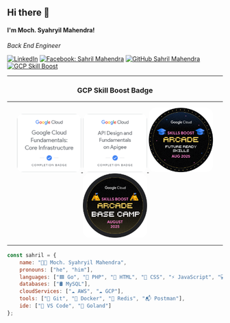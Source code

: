 <h2> Hi there 👋</h2>
<h4>I'm Moch. Syahryil Mahendra!</h4>
<!-- <img align='right' src="https://media.giphy.com/media/M9gbBd9nbDrOTu1Mqx/giphy.gif" width="230"> -->
<p><em>Back End Engineer</em></p>

[![LinkedIn](https://img.shields.io/badge/LinkedIn-SahrilMahendra-blue?style=flat&logo=linkedin&logoColor=white&link=https://www.linkedin.com/in/sahril-mahendra/)](https://www.linkedin.com/in/sahril-mahendra/)
[![Facebook: Sahril Mahendra](https://img.shields.io/badge/SahrilMahendra-blue?style=flat&logo=Facebook&logoColor=white&link=https://www.facebook.com/sahril.mahendra/)](https://www.facebook.com/sahril.mahendra/)
[![GitHub Sahril Mahendra](https://img.shields.io/github/followers/sahrilmahendra?label=SahrilMahendra&style=social)](https://github.com/sahrilmahendra)
[![GCP Skill Boost](https://img.shields.io/badge/GoogleCloud-SkillBoost-blue)](https://www.cloudskillsboost.google/public_profiles/55ec72c1-e7c2-426e-94d5-339733cc7e35)

<hr/>
<h3 align="center">GCP Skill Boost Badge</h3>
<hr/>
<div align="center">
    <a href="https://www.cloudskillsboost.google/public_profiles/55ec72c1-e7c2-426e-94d5-339733cc7e35/badges/17276912">
      <img src="assets/google-cloud-fundamental-core-infrastructure.png" alt="fundamental core infrastructure" width="150" style="border-radius: 10%;"/>
    </a>
    <a href="https://www.cloudskillsboost.google/public_profiles/55ec72c1-e7c2-426e-94d5-339733cc7e35/badges/17435168">
      <img src="assets/api-design-and-fundamentals-on-apigee.png" alt="api design and fundamental on apigee" width="150" style="border-radius: 10%;"/>
    </a>
    <a href="https://www.cloudskillsboost.google/public_profiles/55ec72c1-e7c2-426e-94d5-339733cc7e35/badges/17628817">
      <img src="assets/future-ready-skills-aug-2025.png" alt="skill boost arcade - future ready skills aug 2025" width="150" style="border-radius: 10%;"/>
    </a>
    <a href="https://www.cloudskillsboost.google/public_profiles/55ec72c1-e7c2-426e-94d5-339733cc7e35/badges/17724343">
      <img src="assets/arcade-base-camp-aug-2025.png" alt="skill boost arcade - basecamp aug 2025" width="150" style="border-radius: 10%;"/>
    </a>
</div>
<hr/>

```javascript
const sahril = {
    name: "👨‍💻 Moch. Syahryil Mahendra",
    pronouns: ["he", "him"],
    languages: ["🟦 Go", "🐘 PHP", "🧱 HTML", "🎨 CSS", "⚡ JavaScript", "💻 C++"],
    databases: ["🛢️ MySQL"],
    cloudServices: ["☁️ AWS", "☁️ GCP"],
    tools: ["🐙 Git", "🐳 Docker", "🧠 Redis", "📬 Postman"],
    ide: ["📝 VS Code", "🐹 Goland"]
};
```

